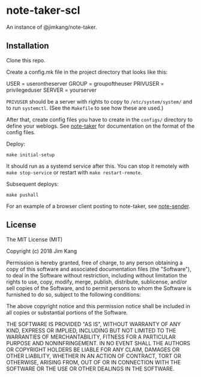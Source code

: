 note-taker-scl
==================

An instance of @jimkang/note-taker.

Installation
------------

Clone this repo.

Create a config.mk file in the project directory that looks like this:

USER = userontheserver
GROUP = groupoftheuser
PRIVUSER = privilegeduser
SERVER = yourserver

`PRIVUSER` should be a server with rights to copy to `/etc/system/system/` and to run `systemctl`. (See the `Makefile` to see how these are used.)

After that, create config files you have to create in the `configs/` directory to define your weblogs. See [note-taker](jimkang/note-taker) for documentation on the format of the config files.

Deploy:

    make initial-setup

It should run as a systemd service after this. You can stop it remotely with `make stop-service` or restart with `make restart-remote`.

Subsequent deploys:

    make pushall

For an example of a browser client posting to note-taker, see [note-sender](https://github.com/jimkang/note-sender).

License
-------

The MIT License (MIT)

Copyright (c) 2018 Jim Kang

Permission is hereby granted, free of charge, to any person obtaining a copy
of this software and associated documentation files (the "Software"), to deal
in the Software without restriction, including without limitation the rights
to use, copy, modify, merge, publish, distribute, sublicense, and/or sell
copies of the Software, and to permit persons to whom the Software is
furnished to do so, subject to the following conditions:

The above copyright notice and this permission notice shall be included in
all copies or substantial portions of the Software.

THE SOFTWARE IS PROVIDED "AS IS", WITHOUT WARRANTY OF ANY KIND, EXPRESS OR
IMPLIED, INCLUDING BUT NOT LIMITED TO THE WARRANTIES OF MERCHANTABILITY,
FITNESS FOR A PARTICULAR PURPOSE AND NONINFRINGEMENT. IN NO EVENT SHALL THE
AUTHORS OR COPYRIGHT HOLDERS BE LIABLE FOR ANY CLAIM, DAMAGES OR OTHER
LIABILITY, WHETHER IN AN ACTION OF CONTRACT, TORT OR OTHERWISE, ARISING FROM,
OUT OF OR IN CONNECTION WITH THE SOFTWARE OR THE USE OR OTHER DEALINGS IN
THE SOFTWARE.
